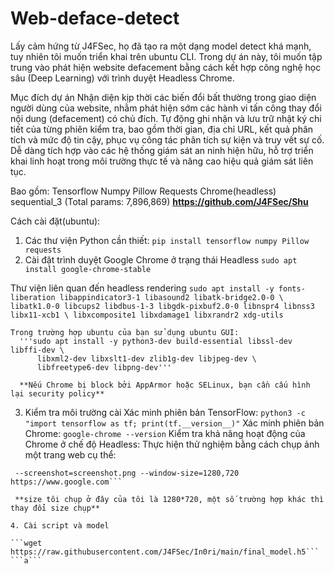 # Web-deface-detect
Lấy cảm hứng từ J4FSec, họ đã tạo ra một dạng model detect khá mạnh, tuy nhiên tôi muốn triển khai trên ubuntu CLI.
Trong dự án này, tôi muốn tập trung vào phát hiện website defacement bằng cách kết hợp công nghệ học sâu (Deep Learning) với  trình duyệt Headless Chrome. 

Mục đích dự án 
Nhận diện kịp thời các biến đổi bất thường trong giao diện người dùng của website, nhằm phát hiện sớm các hành vi tấn công thay đổi nội dung (defacement) có chủ đích.
Tự động ghi nhận và lưu trữ nhật ký chi tiết của từng phiên kiểm tra, bao gồm thời gian, địa chỉ URL, kết quả phân tích và mức độ tin cậy, phục vụ công tác phân tích sự kiện và truy vết sự cố.
Dễ dàng tích hợp vào các hệ thống giám sát an ninh hiện hữu, hỗ trợ triển khai linh hoạt trong môi trường thực tế và nâng cao hiệu quả giám sát liên tục.

  Bao gồm:
    Tensorflow
    Numpy
    Pillow
    Requests
    Chrome(headless)
    sequential_3 (Total params: 7,896,869) **https://github.com/J4FSec/Shu**

Cách cài đặt(ubuntu): 
  
  1. Các thư viện Python cần thiết:
     ```pip install tensorflow numpy Pillow requests```
  2. Cài đặt trình duyệt Google Chrome ở trạng thái Headless
     ```sudo apt install google-chrome-stable```

  Thư viện liên quan đến headless rendering
          ```sudo apt install -y fonts-liberation libappindicator3-1 libasound2 libatk-bridge2.0-0 \
          libatk1.0-0 libcups2 libdbus-1-3 libgdk-pixbuf2.0-0 libnspr4 libnss3 libx11-xcb1 \
          libxcomposite1 libxdamage1 libxrandr2 xdg-utils```

    Trong trường hợp ubuntu của bạn sử dụng ubuntu GUI:
      '''sudo apt install -y python3-dev build-essential libssl-dev libffi-dev \
          libxml2-dev libxslt1-dev zlib1g-dev libjpeg-dev \
          libfreetype6-dev libpng-dev'''

      **Nếu Chrome bị block bởi AppArmor hoặc SELinux, bạn cần cấu hình lại security policy**

  3. Kiểm tra môi trường cài 
    Xác minh phiên bản TensorFlow:
    ```python3 -c "import tensorflow as tf; print(tf.__version__)"```
    Xác minh phiên bản Chrome:
    ```google-chrome --version```
    Kiểm tra khả năng hoạt động của Chrome ở chế độ Headless:
    Thực hiện thử nghiệm bằng cách chụp ảnh một trang web cụ thể:
   ``` google-chrome --headless --no-sandbox --disable-gpu \
    --screenshot=screenshot.png --window-size=1280,720 https://www.google.com```

    **size tôi chụp ở đây của tôi là 1280*720, một số trường hợp khác thì thay đổi size chụp**

  4. Cài script và model

  ```wget https://raw.githubusercontent.com/J4FSec/In0ri/main/final_model.h5```
  ```a```



  
